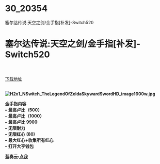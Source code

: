 # 30_20354
塞尔达传说:天空之剑/金手指[补发]-Switch520
# 塞尔达传说:天空之剑/金手指[补发]-Switch520
 <br/></br>
[下载地址](https://www.switch520.cc/article/20354 "下载地址")
<br/></br>

<p><strong><img src="https://www.switch520.cc/muke_img/2021_07_15_3fc466844b193.jpg" alt="H2x1_NSwitch_TheLegendOfZeldaSkywardSwordHD_image1600w.jpg"></strong></p>
<p><strong>金手指内容</strong><br>
<strong>– 最高卢比（500）</strong><br>
<strong>– 最高卢比（1000）</strong><br>
<strong>– 最高卢比 9900</strong><br>
<strong>– 无限耐力</strong><br>
<strong>– 无限红心 (80)</strong><br>
<strong>– 最大红心+收集所有红心</strong><br>
<strong>– 打开大亨钱包</strong></p>
<p><strong>蓝奏云:<a href="https://wws.lanzoui.com/iTb4Mrmb72j">点我</a></strong></p>
